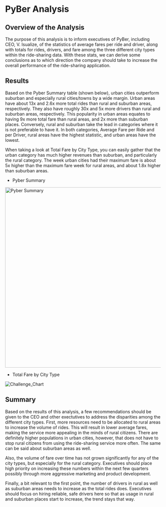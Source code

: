 # PyBer Analysis

## Overview of the Analysis
The purpose of this analysis is to inform executives of PyBer, including CEO, V. Isualize, of the statistics of average fares per ride and driver, along with totals for rides, drivers, and fare among the three different city types within the ride-sharing data. With these stats, we can derive some conclusions as to which direction the company should take to increase the overall performance of the ride-sharing application. 

## Results
Based on the Pyber Summary table (shown below), urban cities outperform suburban and especially rural cities/towns by a wide margin. Urban areas have about 13x and 2.6x more total rides than rural and suburban areas, respectively. They also have roughly 30x and 5x more drivers than rural and suburban areas, respectively. This popularity in urban areas equates to having 9x more total fare than rural areas, and 2x more than suburban places. Conversely, rural and suburban take the lead in categories where it is not preferable to have it. In both categories, Average Fare per Ride and per Driver, rural areas have the highest statistic, and urban areas have the lowest.

When taking a look at Total Fare by City Type, you can easily gather that the urban category has much higher revenues than suburban, and particularly the rural category. The week urban cities had their maximum fare is about 5x higher than the maximum fare week for rural areas, and about 1.8x higher than suburban areas.

- Pyber Summary

<img width="584" alt="Pyber Summary" src="https://user-images.githubusercontent.com/85330159/125674977-5c28b538-dfad-4f2f-b297-790b1ba15b89.png">

- Total Fare by City Type

![Challenge_Chart](https://user-images.githubusercontent.com/85330159/125675082-0b6b15ca-71a2-4ba4-b7be-9b64f7d09fc7.png)

## Summary
Based on the results of this analysis, a few recommendations should be given to the CEO and other exectutives to address the disparities among the different city types. First, more resources need to be allocated to rural areas to increase the volume of rides. This will result in lower average fares, making the service more appealing in the minds of rural citizens. There are definitely higher populations in urban cities, however, that does not have to stop rural citizens from using the ride-sharing service more often. The same can be said about suburban areas as well. 

Also, the volume of fare over time has not grown significantly for any of the city types, but especially for the rural category. Executives should place high priority on increasing these numbers within the next few quarters possibly through more aggressive marketing and product development. 

Finally, a bit relevant to the first point, the number of drivers in rural as well as suburban areas needs to increase as the total rides does. Executives should focus on hiring reliable, safe drivers here so that as usage in rural and suburban places start to increase, the trend stays that way. 
